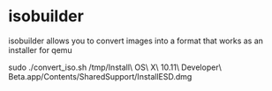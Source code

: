 # isobuilder
isobuilder allows you to convert images into a format that works as an installer for qemu

   sudo ./convert_iso.sh /tmp/Install\ OS\ X\ 10.11\ Developer\ Beta.app/Contents/SharedSupport/InstallESD.dmg 
